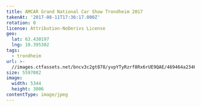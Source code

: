 ```yaml
---
title: AMCAR Grand National Car Show Trondheim 2017
takenAt: '2017-08-11T17:36:17.000Z'
rotation: 0
license: Attribution-NoDerivs License
geo:
  lat: 63.430197
  lng: 10.395302
tags:
  - trondheim
url: >-
  //images.ctfassets.net/bncv3c2gt878/yvpYTyRzrf8Rx6rUE9QAE/469464a234647734fc720c0ade86a05f/amcar-grand-national-car-show-trondheim-2017_36508184935_o
size: 5597082
image:
  width: 5344
  height: 3006
contentType: image/jpeg
---
```


